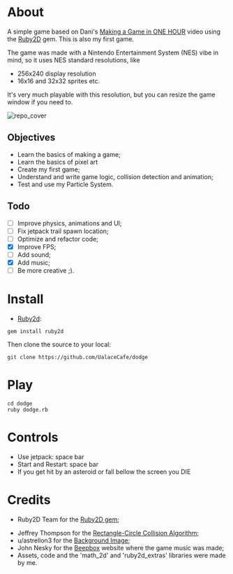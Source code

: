 # About

A simple game based on Dani's [Making a Game in ONE HOUR](https://www.youtube.com/watch?v=EGBvvlgbJVM) video using the [Ruby2D](http://www.ruby2d.com/) gem. 
This is also my first game.

The game was made with a Nintendo Entertainment System (NES) vibe in mind, so it uses NES standard resolutions, like 

- 256x240 display resolution
- 16x16 and 32x32 sprites
etc.

It's very much playable with this resolution, but you can resize the game window if you need to.

![repo_cover](https://i.imgur.com/vBPXn8u.gif=100x200)

## Objectives

- Learn the basics of making a game;
- Learn the basics of pixel art
- Create my first game;
- Understand and write game logic, collision detection and animation;
- Test and use my Particle System.

## Todo

- [ ] Improve physics, animations and UI;
- [ ] Fix jetpack trail spawn location;
- [ ] Optimize and refactor code;
- [x] Improve FPS;
- [ ] Add sound;
- [x] Add music;
- [ ] Be more creative ;).

# Install

* [Ruby2d](https://github.com/ruby2d/ruby2d):

```
gem install ruby2d
```

Then clone the source to your local:

```
git clone https://github.com/UalaceCafe/dodge
```

# Play

```
cd dodge
ruby dodge.rb
```

# Controls

* Use jetpack: space bar
* Start and Restart: space bar
* If you get hit by an asteroid or fall bellow the screen you DIE

# Credits

- Ruby2D Team for the [Ruby2D gem](https://github.com/ruby2d/ruby2d);
<!-- - [Carlos Vagner](https://github.com/glitchysnitchy) for the game music; -->
- Jeffrey Thompson for the [Rectangle-Circle Collision Algorithm](http://www.jeffreythompson.org/collision-detection/circle-rect.php);
- u/astrellon3 for the [Background Image](https://www.reddit.com/r/PixelArt/comments/f1wg26/space_background);
- John Nesky for the [Beepbox](https://www.beepbox.co) website where the game music was made;
- Assets, code and the 'math_2d' and 'ruby2d_extras' libraries were made by me.